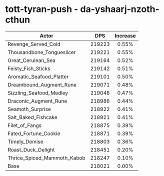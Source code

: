 # tott-tyran-push - da-yshaarj-nzoth-cthun
| Actor | DPS | Increase |
|---|:---:|:---:|
|Revenge_Served_Cold|219223|0.55%|
|Thousandbone_Tongueslicer|219221|0.55%|
|Great_Cerulean_Sea|219164|0.52%|
|Feisty_Fish_Sticks|219142|0.51%|
|Aromatic_Seafood_Platter|219101|0.50%|
|Dreambound_Augment_Rune|219071|0.48%|
|Sizzling_Seafood_Medley|219048|0.47%|
|Draconic_Augment_Rune|218986|0.44%|
|Seamoth_Surprise|218922|0.41%|
|Salt_Baked_Fishcake|218921|0.41%|
|Filet_of_Fangs|218875|0.39%|
|Fated_Fortune_Cookie|218871|0.39%|
|Timely_Demise|218803|0.36%|
|Roast_Duck_Delight|218451|0.20%|
|Thrice_Spiced_Mammoth_Kabob|218247|0.10%|
|Base|218021|0.00%|
